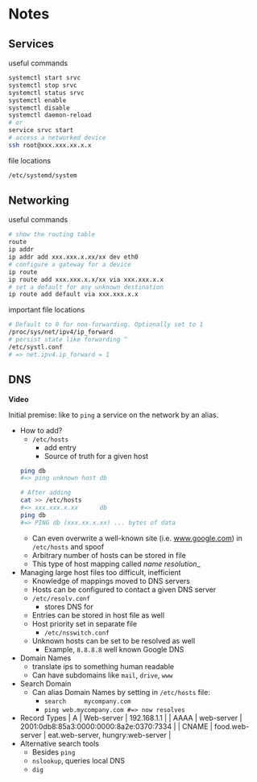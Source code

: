 # Notes

## Services

useful commands
```sh
systemctl start srvc
systemctl stop srvc
systemctl status srvc
systemctl enable
systemctl disable
systemctl daemon-reload
# or
service srvc start
# access a networked device
ssh root@xxx.xxx.xx.x.x
```

file locations
```sh
/etc/systemd/system
```

## Networking

useful commands

```sh
# show the routing table
route
ip addr
ip addr add xxx.xxx.x.xx/xx dev eth0
# configure a gateway for a device
ip route
ip route add xxx.xxx.x.x/xx via xxx.xxx.x.x
# set a default for any unknown destination
ip route add default via xxx.xxx.x.x
```

important file locations
```sh
# Default to 0 for non-forwarding. Optionally set to 1
/proc/sys/net/ipv4/ip_forward
# persist state like forwarding ^
/etc/systl.conf
# => net.ipv4.ip_forward = 1
```

## DNS

__Video__

Initial premise: like to `ping` a service on the network by an alias.
- How to add?
  - `/etc/hosts`
    - add entry
    - Source of truth for a given host
  ```sh
  ping db
  #=> ping unknown host db

  # After adding
  cat >> /etc/hosts
  #=> xxx.xxx.x.xx      db
  ping db
  #=> PING db (xxx.xx.x.xx) ... bytes of data
  ```
  - Can even overwrite a well-known site (i.e. www.google.com) in `/etc/hosts` and spoof
  - Arbitrary number of hosts can be stored in file
  - This type of host mapping called _name resolution__
- Managing large host files too difficult, inefficient
  - Knowledge of mappings moved to DNS servers
  - Hosts can be configured to contact a given DNS server
  - `/etc/resolv.conf`
    - stores DNS for
  - Entries can be stored in host file as well
  - Host priority set in separate file
    - `/etc/nsswitch.conf`
  - Unknown hosts can be set to be resolved as well
    - Example, `8.8.8.8` well known Google DNS
- Domain Names
  - translate ips to something human readable
  - Can have subdomains like `mail`, `drive`, `www`
- Search Domain
  - Can alias Domain Names by setting in `/etc/hosts` file:
    - `search     mycompany.com`
    - `ping web.mycompany.com #=> now resolves`
- Record Types
  | A | Web-server | 192.168.1.1 |
  | AAAA | web-server | 2001:0db8:85a3:0000:0000:8a2e:0370:7334 |
  | CNAME | food.web-server | eat.web-server, hungry:web-server |
- Alternative search tools
  - Besides `ping`
  - `nslookup`, queries local DNS
  - `dig`
